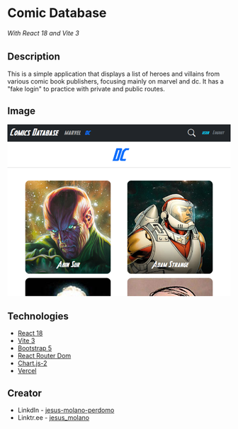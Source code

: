# Comic Database
###### With React 18 and Vite 3

## Description

This is a simple application that displays a list of heroes and villains from various comic 
book publishers, focusing mainly on marvel and dc. It has a "fake login" to practice with private and public routes.

## Image
![Example Image](https://raw.githubusercontent.com/jesus-molano/react18-heroes/main/public/readme-img.webp "Example image")


## Technologies

* [React 18](https://reactjs.org)
* [Vite 3](https://vitejs.dev)
* [Bootstrap 5](https://getbootstrap.com/)
* [React Router Dom](https://reactrouter.com/)
* [Chart.js-2](https://www.chartjs.org/docs/latest/)
* [Vercel](https://vercel.com/)

## Creator
* LinkdIn - [jesus-molano-perdomo](https://www.linkedin.com/in/jesus-molano-perdomo/)
* Linktr.ee - [jesus_molano](https://linktr.ee/jesus_molano)
